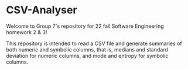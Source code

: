 # CSV-Analyser

Welcome to Group 7's repository for 22 fall Software Engineering homework 2 & 3!

This repository is intended to read a CSV file and generate summaries of both numeric and symbolic columns, that is, medians and standard deviation for numeric columns, and mode and entropy for symbolic columns.

<!-- Pytest Coverage Comment:Begin -->
<!-- Pytest Coverage Comment:End -->